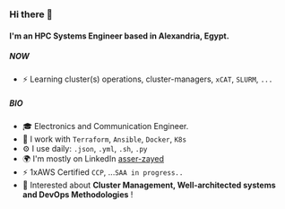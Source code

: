 ### Hi there 👋

#### I'm an HPC Systems Engineer based in Alexandria, Egypt.

##### NOW

- ⚡️ Learning cluster(s) operations, cluster-managers, `xCAT`, `SLURM`, `...`

##### BIO

- 🎓 Electronics and Communication Engineer.
- 🐳 I work with  `Terraform`, `Ansible`, `Docker`, `K8s`
- ⚙️ I use daily: `.json`, `.yml`, `.sh`, `.py`
- 🌍 I'm mostly on LinkedIn [asser-zayed](https://www.linkedin.com/in/asser-zayed/)
- ⚡️ 1xAWS Certified `CCP`, ...`SAA in progress..`
- 🌱 Interested about **Cluster Management, Well-architected systems and DevOps Methodologies** !
